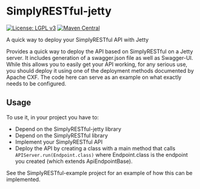 # SimplyRESTful-jetty
[![License: LGPL v3](https://img.shields.io/badge/License-LGPL%20v3-blue.svg?style=plastic)](https://www.gnu.org/licenses/lgpl-3.0)
[![Maven Central](https://maven-badges.herokuapp.com/maven-central/com.github.arucard21.simplyrestful/simplyrestful-jetty/badge.svg?style=plastic)](https://maven-badges.herokuapp.com/maven-central/com.github.arucard21.simplyrestful/simplyrestful-jetty)

A quick way to deploy your SimplyRESTful API with Jetty

Provides a quick way to deploy the API based on SimplyRESTful on a Jetty server. It includes generation of a swagger.json
file as well as Swagger-UI. While this allows you to easily get your API working, for any serious use, you should deploy it using one of the deployment methods documented by Apache CXF. The code here can serve as an example on what exactly needs to be configured.

## Usage
To use it, in your project you have to: 
* Depend on the SimplyRESTful-jetty library
* Depend on the SimplyRESTful library
* Implement your SimplyRESTful API
* Deploy the API by creating a class with a main method that calls `APIServer.run(Endpoint.class)` where Endpoint.class is the endpoint you created (which extends ApiEndpointBase). 

See the SimplyRESTful-example project for an example of how this can be implemented. 
